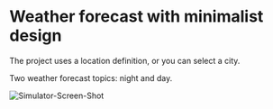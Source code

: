 # Weather forecast with minimalist design

The project uses a location definition, or you can select a city.

Two weather forecast topics: night and day.

![Simulator-Screen-Shot](https://user-images.githubusercontent.com/5025062/196053444-7f011c13-f0be-4509-a665-bfefa730ea00.jpg)
